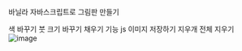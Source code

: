바닐라 자바스크립트로 그림판 만들기

색 바꾸기 
붓 크기 바꾸기 
채우기 기능 js
이미지 저장하기
지우개
전체 지우기
![image](https://user-images.githubusercontent.com/91642972/161497799-221da5c3-fb28-4945-bd03-d41437fbe3aa.png)

